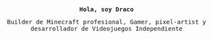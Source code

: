 <p align="center">
<br>
<br>
<br>
	<b><samp>Hola, soy Draco</samp></b>
<br>
	<p line-height:150%; align="center"><samp>Builder de Minecraft profesional, Gamer, pixel-artist y desarrollador de Videojuegos Independiente</samp></p>
	

</p>
